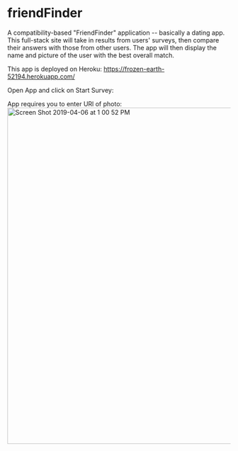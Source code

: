 # friendFinder
A compatibility-based "FriendFinder" application -- basically a dating app. This full-stack site will take in results from users' surveys, then compare their answers with those from other users. The app will then display the name and picture of the user with the best overall match.

This app is deployed on Heroku: https://frozen-earth-52194.herokuapp.com/

Open App and click on Start Survey: 


App requires you to enter URl of photo:
<img width="760" alt="Screen Shot 2019-04-06 at 1 00 52 PM" src="https://user-images.githubusercontent.com/42286091/55749776-cce3c800-5a0f-11e9-9f28-64267ad8017d.png">


